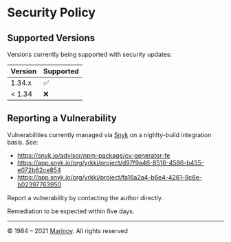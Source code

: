 # Security Policy

## Supported Versions

Versions currently being supported with security updates:

| Version | Supported          |
| ------- | ------------------ |
| 1.34.x  | ✅                 |
| < 1.34  | ❌                 |

## Reporting a Vulnerability

Vulnerabilities currently managed via [Snyk](https://snyk.io/ "Snyk") on a nighlty-build integration basis. *See*:

* https://snyk.io/advisor/npm-package/cv-generator-fe
* https://app.snyk.io/org/yrkki/project/d97f9a46-8516-4586-b455-e072b62ce854
* https://app.snyk.io/org/yrkki/project/fa16a2a4-b6e4-4261-9c6e-b02397763950

Report a vulnerability by contacting the author directly.

Remediation to be expected within five days.

---

© 1984 – 2021 [Marinov](http://marinov.ml "Marinov"). All rights reserved
